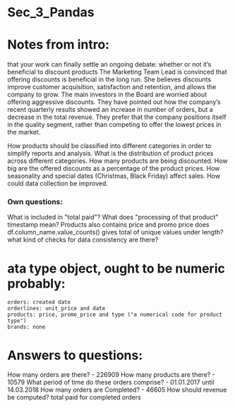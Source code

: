 # Sec_3_Pandas
# Notes from intro:
that your work can finally settle an ongoing debate: whether or not it’s beneficial to discount products
The Marketing Team Lead is convinced that offering discounts is beneficial in the long run. She believes discounts improve customer acquisition, satisfaction and retention, and allows the company to grow.
The main investors in the Board are worried about offering aggressive discounts. They have pointed out how the company’s recent quarterly results showed an increase in number of orders, but a decrease in the total revenue. They prefer that the company positions itself in the quality segment, rather than competing to offer the lowest prices in the market.

How products should be classified into different categories in order to simplify reports and analysis.
What is the distribution of product prices across different categories.
How many products are being discounted.
How big are the offered discounts as a percentage of the product prices.
How seasonality and special dates (Christmas, Black Friday) affect sales.
How could data collection be improved.

### Own questions:
What is included in "total paid"?
What does "processing of that product" timestamp mean?
Products also contains price and promo price
does df.column_name.value_counts() gives total of unique values under length?
what kind of checks for data consistency are there?


# ata type object, ought to be numeric probably: 
    orders: created date
    orderlines: unit_price and date
    products: price, promo_price and type ("a numerical code for product type")
    brands: none

# Answers to questions:
How many orders are there? - 226909
How many products are there? - 10579
What period of time do these orders comprise? - 01.01.2017 until 14.03.2018
How many orders are Completed? - 46605
How should revenue be computed? total paid for completed orders


